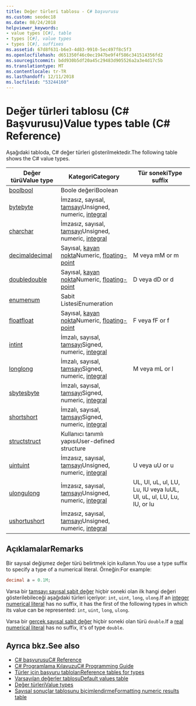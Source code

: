 ```yaml
---
title: Değer türleri tablosu - C# başvurusu
ms.custom: seodec18
ms.date: 08/24/2018
helpviewer_keywords:
- value types [C#], table
- types [C#], value types
- types [C#], suffixes
ms.assetid: 67d8f631-b6e3-4d83-9910-5ec497f8c5f3
ms.openlocfilehash: d651350f46c0ec1947be9f4f586c341514356fd2
ms.sourcegitcommit: bdd930b5df20a45c29483d905526a2a3e4d17c5b
ms.translationtype: MT
ms.contentlocale: tr-TR
ms.lasthandoff: 12/11/2018
ms.locfileid: "53244160"
---
```

# <a name="value-types-table-c-reference"></a><span data-ttu-id="6416e-102">Değer türleri tablosu (C# Başvurusu)</span><span class="sxs-lookup"><span data-stu-id="6416e-102">Value types table (C# Reference)</span></span>

<span data-ttu-id="6416e-103">Aşağıdaki tabloda, C# değer türleri gösterilmektedir.</span><span class="sxs-lookup"><span data-stu-id="6416e-103">The following table shows the C# value types.</span></span>  
  
|<span data-ttu-id="6416e-104">Değer türü</span><span class="sxs-lookup"><span data-stu-id="6416e-104">Value type</span></span>|<span data-ttu-id="6416e-105">Kategori</span><span class="sxs-lookup"><span data-stu-id="6416e-105">Category</span></span>|<span data-ttu-id="6416e-106">Tür soneki</span><span class="sxs-lookup"><span data-stu-id="6416e-106">Type suffix</span></span>|  
|----------------|--------------|-----------------|  
|[<span data-ttu-id="6416e-107">bool</span><span class="sxs-lookup"><span data-stu-id="6416e-107">bool</span></span>](bool.md)|<span data-ttu-id="6416e-108">Boole değeri</span><span class="sxs-lookup"><span data-stu-id="6416e-108">Boolean</span></span>||  
|[<span data-ttu-id="6416e-109">byte</span><span class="sxs-lookup"><span data-stu-id="6416e-109">byte</span></span>](byte.md)|<span data-ttu-id="6416e-110">İmzasız, sayısal, [tamsayı](integral-types-table.md)</span><span class="sxs-lookup"><span data-stu-id="6416e-110">Unsigned, numeric, [integral](integral-types-table.md)</span></span>||  
|[<span data-ttu-id="6416e-111">char</span><span class="sxs-lookup"><span data-stu-id="6416e-111">char</span></span>](char.md)|<span data-ttu-id="6416e-112">İmzasız, sayısal, [tamsayı](integral-types-table.md)</span><span class="sxs-lookup"><span data-stu-id="6416e-112">Unsigned, numeric, [integral](integral-types-table.md)</span></span>||  
|[<span data-ttu-id="6416e-113">decimal</span><span class="sxs-lookup"><span data-stu-id="6416e-113">decimal</span></span>](decimal.md)|<span data-ttu-id="6416e-114">Sayısal, [kayan nokta](floating-point-types-table.md)</span><span class="sxs-lookup"><span data-stu-id="6416e-114">Numeric, [floating-point](floating-point-types-table.md)</span></span>|<span data-ttu-id="6416e-115">M veya m</span><span class="sxs-lookup"><span data-stu-id="6416e-115">M or m</span></span>|  
|[<span data-ttu-id="6416e-116">double</span><span class="sxs-lookup"><span data-stu-id="6416e-116">double</span></span>](double.md)|<span data-ttu-id="6416e-117">Sayısal, [kayan nokta](floating-point-types-table.md)</span><span class="sxs-lookup"><span data-stu-id="6416e-117">Numeric, [floating-point](floating-point-types-table.md)</span></span>|<span data-ttu-id="6416e-118">D veya d</span><span class="sxs-lookup"><span data-stu-id="6416e-118">D or d</span></span>|  
|[<span data-ttu-id="6416e-119">enum</span><span class="sxs-lookup"><span data-stu-id="6416e-119">enum</span></span>](enum.md)|<span data-ttu-id="6416e-120">Sabit Listesi</span><span class="sxs-lookup"><span data-stu-id="6416e-120">Enumeration</span></span>||  
|[<span data-ttu-id="6416e-121">float</span><span class="sxs-lookup"><span data-stu-id="6416e-121">float</span></span>](float.md)|<span data-ttu-id="6416e-122">Sayısal, [kayan nokta](floating-point-types-table.md)</span><span class="sxs-lookup"><span data-stu-id="6416e-122">Numeric, [floating-point](floating-point-types-table.md)</span></span>|<span data-ttu-id="6416e-123">F veya f</span><span class="sxs-lookup"><span data-stu-id="6416e-123">F or f</span></span>|  
|[<span data-ttu-id="6416e-124">int</span><span class="sxs-lookup"><span data-stu-id="6416e-124">int</span></span>](int.md)|<span data-ttu-id="6416e-125">İmzalı, sayısal, [tamsayı](integral-types-table.md)</span><span class="sxs-lookup"><span data-stu-id="6416e-125">Signed, numeric, [integral](integral-types-table.md)</span></span>||  
|[<span data-ttu-id="6416e-126">long</span><span class="sxs-lookup"><span data-stu-id="6416e-126">long</span></span>](long.md)|<span data-ttu-id="6416e-127">İmzalı, sayısal, [tamsayı](integral-types-table.md)</span><span class="sxs-lookup"><span data-stu-id="6416e-127">Signed, numeric, [integral](integral-types-table.md)</span></span>|<span data-ttu-id="6416e-128">M veya m</span><span class="sxs-lookup"><span data-stu-id="6416e-128">L or l</span></span>|  
|[<span data-ttu-id="6416e-129">sbyte</span><span class="sxs-lookup"><span data-stu-id="6416e-129">sbyte</span></span>](sbyte.md)|<span data-ttu-id="6416e-130">İmzalı, sayısal, [tamsayı](integral-types-table.md)</span><span class="sxs-lookup"><span data-stu-id="6416e-130">Signed, numeric, [integral](integral-types-table.md)</span></span>||  
|[<span data-ttu-id="6416e-131">short</span><span class="sxs-lookup"><span data-stu-id="6416e-131">short</span></span>](short.md)|<span data-ttu-id="6416e-132">İmzalı, sayısal, [tamsayı](integral-types-table.md)</span><span class="sxs-lookup"><span data-stu-id="6416e-132">Signed, numeric, [integral](integral-types-table.md)</span></span>||  
|[<span data-ttu-id="6416e-133">struct</span><span class="sxs-lookup"><span data-stu-id="6416e-133">struct</span></span>](struct.md)|<span data-ttu-id="6416e-134">Kullanıcı tanımlı yapısı</span><span class="sxs-lookup"><span data-stu-id="6416e-134">User-defined structure</span></span>||  
|[<span data-ttu-id="6416e-135">uint</span><span class="sxs-lookup"><span data-stu-id="6416e-135">uint</span></span>](uint.md)|<span data-ttu-id="6416e-136">İmzasız, sayısal, [tamsayı](integral-types-table.md)</span><span class="sxs-lookup"><span data-stu-id="6416e-136">Unsigned, numeric, [integral](integral-types-table.md)</span></span>|<span data-ttu-id="6416e-137">U veya u</span><span class="sxs-lookup"><span data-stu-id="6416e-137">U or u</span></span>|  
|[<span data-ttu-id="6416e-138">ulong</span><span class="sxs-lookup"><span data-stu-id="6416e-138">ulong</span></span>](ulong.md)|<span data-ttu-id="6416e-139">İmzasız, sayısal, [tamsayı](integral-types-table.md)</span><span class="sxs-lookup"><span data-stu-id="6416e-139">Unsigned, numeric, [integral](integral-types-table.md)</span></span>|<span data-ttu-id="6416e-140">UL, Ul, uL, ul, LU, Lu, lU veya lu</span><span class="sxs-lookup"><span data-stu-id="6416e-140">UL, Ul, uL, ul, LU, Lu, lU, or lu</span></span>|  
|[<span data-ttu-id="6416e-141">ushort</span><span class="sxs-lookup"><span data-stu-id="6416e-141">ushort</span></span>](ushort.md)|<span data-ttu-id="6416e-142">İmzasız, sayısal, [tamsayı](integral-types-table.md)</span><span class="sxs-lookup"><span data-stu-id="6416e-142">Unsigned, numeric, [integral](integral-types-table.md)</span></span>||  

## <a name="remarks"></a><span data-ttu-id="6416e-143">Açıklamalar</span><span class="sxs-lookup"><span data-stu-id="6416e-143">Remarks</span></span>

<span data-ttu-id="6416e-144">Bir sayısal değişmez değer türü belirtmek için kullanın.</span><span class="sxs-lookup"><span data-stu-id="6416e-144">You use a type suffix to specify a type of a numerical literal.</span></span> <span data-ttu-id="6416e-145">Örneğin:</span><span class="sxs-lookup"><span data-stu-id="6416e-145">For example:</span></span>

```csharp
decimal a = 0.1M;
```

<span data-ttu-id="6416e-146">Varsa bir [tamsayı sayısal sabit değer](~/_csharplang/spec/lexical-structure.md#integer-literals) hiçbir soneki olan ilk hangi değeri gösterilebileceği aşağıdaki türleri içeriyor: `int`, `uint`, `long`, `ulong`.</span><span class="sxs-lookup"><span data-stu-id="6416e-146">If an [integer numerical literal](~/_csharplang/spec/lexical-structure.md#integer-literals) has no suffix, it has the first of the following types in which its value can be represented: `int`, `uint`, `long`, `ulong`.</span></span>

<span data-ttu-id="6416e-147">Varsa bir [gerçek sayısal sabit değer](~/_csharplang/spec/lexical-structure.md#real-literals) hiçbir soneki olan türü `double`.</span><span class="sxs-lookup"><span data-stu-id="6416e-147">If a [real numerical literal](~/_csharplang/spec/lexical-structure.md#real-literals) has no suffix, it's of type `double`.</span></span>

## <a name="see-also"></a><span data-ttu-id="6416e-148">Ayrıca bkz.</span><span class="sxs-lookup"><span data-stu-id="6416e-148">See also</span></span>

- [<span data-ttu-id="6416e-149">C# başvurusu</span><span class="sxs-lookup"><span data-stu-id="6416e-149">C# Reference</span></span>](../index.md)
- [<span data-ttu-id="6416e-150">C# Programlama Kılavuzu</span><span class="sxs-lookup"><span data-stu-id="6416e-150">C# Programming Guide</span></span>](../../programming-guide/index.md)
- [<span data-ttu-id="6416e-151">Türler için başvuru tabloları</span><span class="sxs-lookup"><span data-stu-id="6416e-151">Reference tables for types</span></span>](reference-tables-for-types.md)
- [<span data-ttu-id="6416e-152">Varsayılan değerler tablosu</span><span class="sxs-lookup"><span data-stu-id="6416e-152">Default values table</span></span>](default-values-table.md)
- [<span data-ttu-id="6416e-153">Değer türleri</span><span class="sxs-lookup"><span data-stu-id="6416e-153">Value types</span></span>](value-types.md)
- [<span data-ttu-id="6416e-154">Sayısal sonuçlar tablosunu biçimlendirme</span><span class="sxs-lookup"><span data-stu-id="6416e-154">Formatting numeric results table</span></span>](formatting-numeric-results-table.md)
